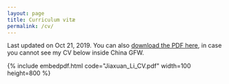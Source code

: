 ```yaml
---
layout: page
title: Curriculum vitæ
permalink: /cv/
---
```

Last updated on Oct 21, 2019. You can also [download the PDF here](https://astrojacobli.github.io/Jiaxuan_Li_CV.pdf), in case you cannot see my CV below inside China GFW.

{% include embedpdf.html code="Jiaxuan_Li_CV.pdf" width=100 height=800 %}


